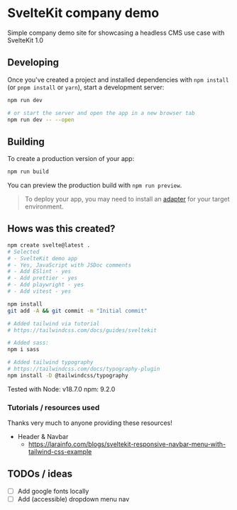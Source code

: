 # SvelteKit company demo

Simple company demo site for showcasing a headless CMS use case with SvelteKit 1.0

## Developing

Once you've created a project and installed dependencies with `npm install` (or `pnpm install` or `yarn`), start a development server:

```bash
npm run dev

# or start the server and open the app in a new browser tab
npm run dev -- --open
```

## Building

To create a production version of your app:

```bash
npm run build
```

You can preview the production build with `npm run preview`.

> To deploy your app, you may need to install an [adapter](https://kit.svelte.dev/docs/adapters) for your target environment.

## Hows was this created?

```bash
npm create svelte@latest .
# Selected
# - SvelteKit demo app
# - Yes, JavaScript with JSDoc comments
# - Add ESlint - yes
# - Add prettier - yes
# - Add playwright - yes
# - Add vitest - yes

npm install
git add -A && git commit -m "Initial commit"

# Added tailwind via tutorial
# https://tailwindcss.com/docs/guides/sveltekit

# Added sass:
npm i sass

# Added tailwind typography
# https://tailwindcss.com/docs/typography-plugin
npm install -D @tailwindcss/typography
```

Tested with
Node: v18.7.0
npm: 9.2.0

### Tutorials / resources used

Thanks very much to anyone providing these resources!

- Header & Navbar
  - https://larainfo.com/blogs/sveltekit-responsive-navbar-menu-with-tailwind-css-example

## TODOs / ideas

- [ ] Add google fonts locally
- [ ] Add (accessible) dropdown menu nav
